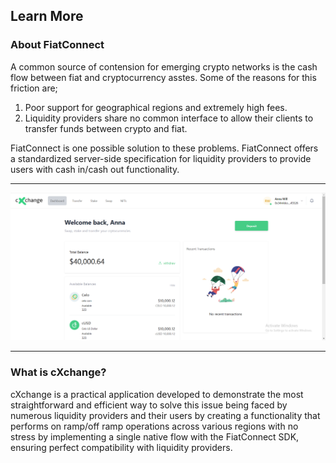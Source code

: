 ## Learn More

### About FiatConnect
A common source of contension for emerging crypto networks is the cash flow between fiat and cryptocurrency asstes. Some of the reasons for this friction are;

1. Poor support for geographical regions and extremely high fees.
2. Liquidity providers share no common interface to allow their clients to transfer funds between crypto and fiat.

FiatConnect is one possible solution to these problems. FiatConnect offers a standardized server-side specification for liquidity providers to provide users with cash in/cash out functionality.

---

![Homepage](images/homepage.png)

---
### What is cXchange?
cXchange is a practical application developed to demonstrate the most straightforward and efficient way to solve this issue being faced by numerous liquidity providers and their users by creating a functionality that performs on ramp/off ramp operations across various regions with no stress by implementing a single native flow with the FiatConnect SDK, ensuring perfect compatibility with liquidity providers.